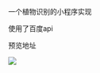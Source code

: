 一个植物识别的小程序实现

使用了百度api

预览地址

![](https://tva1.sinaimg.cn/large/008i3skNgy1gr6ig2tknij30u00u0jzg.jpg)
